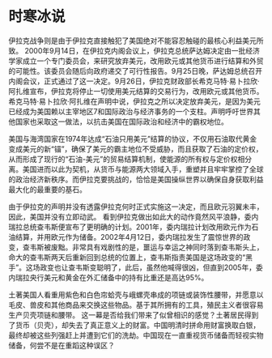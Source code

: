 # 时寒冰说
伊拉克战争则是由于伊拉克直接触犯了美国绝对不能容忍触碰的最核心利益美元所致。
2000年9月14日，在伊拉克内阁会议上，伊拉克总统萨达姆决定由一批经济学家成立一个专门委员会，来研究放弃美元，改用欧元或其他货币进行结算和外贸的可能性。该委员会随后向政府递交了可行性报告。9月25日晚，萨达姆总统召开内阁会议，正式通过了这一决定。9月26日，伊拉克财政部长希克马特·易卜拉欣·阿扎维宣布，伊拉克将停止一切使用美元结算的交易行为，改用欧元或其他货币。希克马特·易卜拉欣·阿扎维在声明中说，伊拉克之所以决定放弃美元，是因为美元已经成为美国赖以主宰地区7和国际政治与经济事务的一个支柱。声明呼吁世界其他国家也采取这一做法，以抗击美国在国际政治和经济中的霸权地位。

美国与海湾国家在1974年达成“石油只用美元”结算的协议，不仅用石油取代黄金变成美元的新“锚”，确保了美元的霸主地位不受威胁，而且获取了石油的定价权，从而形成了现行的“石油-美元”的贸易结算机制，使能源的所有权与定价权相分离。美国进而以此为契机，从货币与能源两大领域入手，重塑并且牢牢掌控了全球的政治经济新秩序。而伊拉克要挑战的，恰恰是美国操纵世界以确保自身获取利益最大化的最重要的基石。

由于伊拉克的声明并没有透露伊拉克何时正式实施这一决定，而且欧元羽翼未丰，因此，美国并没有立即动武。
看到伊拉克做出如此大的动作竟然风平浪静，委内瑞拉总统查韦斯便宣布了更明确的计划。2001年，委内瑞拉计划改用欧元作为石油结算，并用欧元作为储备。2002年4月12日，委内瑞拉发生了震惊世界的政变，查韦斯被废黜。非常具有戏剧性的是，噩运与幸运之神同时落到查韦斯头上，命大的查韦斯两天后重新回到总统的位置上，查韦斯指责美国是这场政变的“黑手”。这场政变也让查韦斯变聪明了，此后，虽然他喊得很凶，但直到2005年，委内瑞拉央行美元和黄金在外汇储备中的持有比重还是高达95%。

土著美国人看重用紫色和白色帘蛤壳与峨螺壳串成的项链或装饰性腰带，并愿意以毛皮、兽皮和其他商品来交换这些物品。基于其所拥有的工具，殖民主义者很容易生产贝壳项链和腰带。
这一幕是否给我们带来了似曾相识的感觉？土著居民得到了货币（贝壳），却失去了真正意义上的财富。中国明清时拼命用财富换取白银，最终却被这些列强赶上并遭到它们的洗劫。中国现在一直重视货币储备而轻视实物储备，何尝不是在重蹈这种误区？